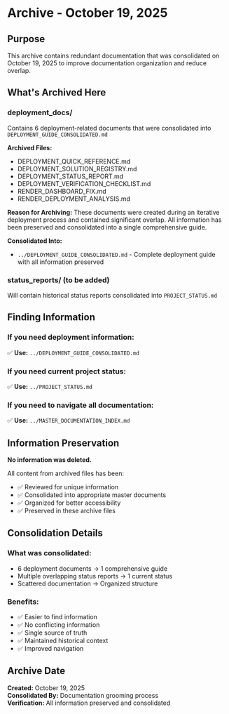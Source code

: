 # Archive - October 19, 2025

## Purpose
This archive contains redundant documentation that was consolidated on October 19, 2025 to improve documentation organization and reduce overlap.

## What's Archived Here

### deployment_docs/
Contains 6 deployment-related documents that were consolidated into `DEPLOYMENT_GUIDE_CONSOLIDATED.md`

**Archived Files:**
- DEPLOYMENT_QUICK_REFERENCE.md
- DEPLOYMENT_SOLUTION_REGISTRY.md
- DEPLOYMENT_STATUS_REPORT.md
- DEPLOYMENT_VERIFICATION_CHECKLIST.md
- RENDER_DASHBOARD_FIX.md
- RENDER_DEPLOYMENT_ANALYSIS.md

**Reason for Archiving:**
These documents were created during an iterative deployment process and contained significant overlap. All information has been preserved and consolidated into a single comprehensive guide.

**Consolidated Into:**
- `../DEPLOYMENT_GUIDE_CONSOLIDATED.md` - Complete deployment guide with all information preserved

### status_reports/ (to be added)
Will contain historical status reports consolidated into `PROJECT_STATUS.md`

## Finding Information

### If you need deployment information:
✅ **Use:** `../DEPLOYMENT_GUIDE_CONSOLIDATED.md`

### If you need current project status:
✅ **Use:** `../PROJECT_STATUS.md`

### If you need to navigate all documentation:
✅ **Use:** `../MASTER_DOCUMENTATION_INDEX.md`

## Information Preservation

**No information was deleted.**

All content from archived files has been:
- ✅ Reviewed for unique information
- ✅ Consolidated into appropriate master documents
- ✅ Organized for better accessibility
- ✅ Preserved in these archive files

## Consolidation Details

### What was consolidated:
- 6 deployment documents → 1 comprehensive guide
- Multiple overlapping status reports → 1 current status
- Scattered documentation → Organized structure

### Benefits:
- ✅ Easier to find information
- ✅ No conflicting information
- ✅ Single source of truth
- ✅ Maintained historical context
- ✅ Improved navigation

## Archive Date
**Created:** October 19, 2025  
**Consolidated By:** Documentation grooming process  
**Verification:** All information preserved and consolidated

